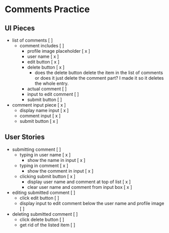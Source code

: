 # Comments Practice

## UI Pieces

- list of comments [ ]
   - comment includes [ ]
      - profile image placeholder [ x ]
      - user name [ x ]
      - edit button [ x ]
      - delete button [ x ]
         - does the delete button delete the item in the list of comments or does it just delete the comment part? I made it so it deletes the whole entry.
      - actual comment [ ]
      - input to edit comment [ ]
      - submit button [ ]
- comment input piece [ x ]
   - display name input [ x ]
   - comment input [ x ]
   - submit button [ x ]

## User Stories

- submitting comment [ ]
  - typing in user name [ x ]
    - show the name in input [ x ]
  - typing in comment [ x ]
     - show the comment in input [ x ]
  - clicking submit button [ x ]
     - display user name and comment at top of list [ x ]
     - clear user name and comment from input box [ x ]
- editing submitted comment [ ]
  - click edit button [ ]
  - display input to edit comment below the user name and profile image [ ]
- deleting submitted comment [ ]
   - click delete button [ ]
   - get rid of the listed item [ ]